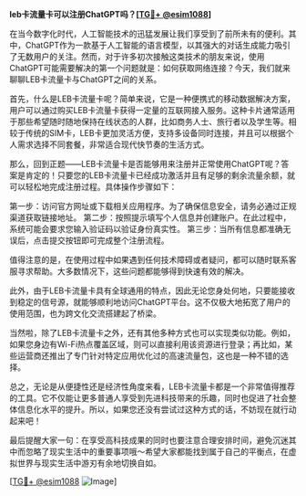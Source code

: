 **leb卡流量卡可以注册ChatGPT吗？[[TG💪+ @esim1088](https://t.me/s/esim1088)]**

在当今数字化时代，人工智能技术的迅猛发展让我们享受到了前所未有的便利。其中，ChatGPT作为一款基于人工智能的语言模型，以其强大的对话生成能力吸引了无数用户的关注。然而，对于许多初次接触这类技术的朋友来说，使用ChatGPT可能需要解决的第一个问题就是：如何获取网络连接？今天，我们就来聊聊LEB卡流量卡与ChatGPT之间的关系。

首先，什么是LEB卡流量卡呢？简单来说，它是一种便携式的移动数据解决方案，用户可以通过购买LEB卡流量卡获得一定量的互联网接入服务。这种卡片通常适用于那些希望随时随地保持在线状态的人群，比如商务人士、旅行者以及学生等。相较于传统的SIM卡，LEB卡更加灵活方便，支持多设备同时连接，并且可以根据个人需求选择不同套餐，非常适合现代快节奏的生活方式。

那么，回到正题——LEB卡流量卡是否能够用来注册并正常使用ChatGPT呢？答案是肯定的！只要您的LEB卡流量卡已经成功激活并且有足够的剩余流量余额，就可以轻松地完成注册过程。具体操作步骤如下：

第一步：访问官方网址或下载相关应用程序。为了确保信息安全，请务必通过正规渠道获取链接地址。
第二步：按照提示填写个人信息并创建账户。在此过程中，系统可能会要求您输入验证码以验证身份真实性。
第三步：当所有信息都准确无误后，点击提交按钮即可完成整个注册流程。

值得注意的是，在使用过程中如果遇到任何技术障碍或者疑问，都可以随时联系客服寻求帮助。大多数情况下，这些问题都能够得到快速有效的解决。

此外，由于LEB卡流量卡具有全球通用的特点，因此无论您身处何地，只要能接收到稳定的信号源，就能够顺利地访问ChatGPT平台。这不仅极大地拓宽了用户的使用范围，也为跨文化交流搭建起了桥梁。

当然啦，除了LEB卡流量卡之外，还有其他多种方式也可以实现类似功能。例如，如果您身边有Wi-Fi热点覆盖区域，则可以直接利用该资源进行登录；再比如，某些运营商还推出了专门针对特定应用优化过的高速流量包，这也是一种不错的选择。

总之，无论是从便捷性还是经济性角度来看，LEB卡流量卡都是一个非常值得推荐的工具。它不仅能让更多普通人享受到先进科技带来的乐趣，同时也促进了社会整体信息化水平的提升。所以，如果您还没有尝试过这种方式的话，不妨现在就行动起来吧！

最后提醒大家一句：在享受高科技成果的同时也要注意合理安排时间，避免沉迷其中而忽略了现实生活中的重要事项哦～希望大家都能找到属于自己的平衡点，在虚拟世界与现实生活中游刃有余地切换自如。

[[TG💪+ @esim1088](https://t.me/s/esim1088) ![Image](https://i.postimg.cc/4NQfJmqS/Snipaste-2025-05-13-00-14-12.png)]
